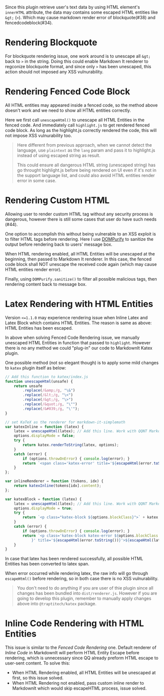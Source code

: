 Since this plugin retrieve user's text data by using HTML element's `innerHTML` attribute, the data may contains some escaped HTML entities like `&gt;` (`>`). Which may cause markdown render error of blockquote(#38) and fencedcodeblock(#34).

# Rendering Blockquote

For blockquote rendering issue, one work around is to unescape all `&gt;` back to `>` in the string. Doing this could enable Markdown It renderer to regconize blockquote format, and since only `>` has been unescaped, this action should not imposed any XSS vulnurability.

# Rendering Fenced Code Block

All HTML entities may appeared inside a fenced code, so the method above doesn't work and we need to show all HTML entities correctly.

Here we first call `unescapeHtml()` to unescape all HTML Entities in the fenced code. And immediately call `highlight.js` to get rendered fenced code block. As long as the highlight.js correctly rendered the code, this will not impose XSS vulnurability too.

> Here different from previous approach, when we cannot detect the language, use `plaintext` as the `lang` param and pass it to highlight.js instead of using escaped string as result. 
> 
> This could ensure all dangerous HTML string (unescaped string) has go throught highlight.js before being rendered on UI even if it's not in the support language list, and could also avoid HTML entities render error in some case.

# Rendering Custom HTML

Allowing user to render custom HTML tag without any security process is dangerous, however there is still some cases that user do have such needs (#44).

One option to accomplish this without being vulnerable to an XSS exploit is to filter HTML tags before rendering. Here I use [DOMPurify](https://github.com/cure53/DOMPurify) to sanitize the output before rendering back to users' message box.

When HTML rendering enabled, all HTML Entities will be unescaped at the beginning, then passed to Markdown It renderer. In this case, the fenced code block shall NOT unescape the received code again (which may cause HTML entities render error).

Finally, using `DOMPurify.sanitize()` to filter all possible malicious tags, then rendering content back to message box.

# Latex Rendering with HTML Entities

Version `<=1.1.0` may experience rendering issue when Inline Latex and Latex Block which contains HTML Entities. The reason is same as above: HTML Entities has been escaped.

In above when solving Fenced Code Rendering issue, we manually unescaped HTML Entities in function that passed to `highlight`. However there is no any method we could "plug-in" our code to MarkdownIt Katex plugin.

One possible method (not so elegant though) is to apply some mild changes to `katex` plugin itself as below:

```js
// Add this function to katex/index.js
function unescapeHtml(unsafe) {
    return unsafe
        .replace(/&amp;/g, "\&")
        .replace(/&lt;/g, "\<")
        .replace(/&gt;/g, "\>")
        .replace(/&quot;/g, "\"")
        .replace(/&#039;/g, "\'");
}

// set KaTeX as the renderer for markdown-it-simplemath
var katexInline = function (latex) {
    latex = unescapeHtml(latex); // Add this line. Work with QQNT Markdown-it
    options.displayMode = false;
    try {
        return katex.renderToString(latex, options);
    }
    catch (error) {
        if (options.throwOnError) { console.log(error); }
        return `<span class='katex-error' title='${escapeHtml(error.toString())}'>${escapeHtml(latex)}</span>`;
    }
};

var inlineRenderer = function (tokens, idx) {
    return katexInline(tokens[idx].content);
};

var katexBlock = function (latex) {
    latex = unescapeHtml(latex); // Add this line. Work with QQNT Markdown-it
    options.displayMode = true;
    try {
        return `<p class="katex-block ${options.blockClass}">` + katex.renderToString(latex, options) + "</p>";
    }
    catch (error) {
        if (options.throwOnError) { console.log(error); }
        return `<p class='katex-block katex-error ${options.blockClass
            }' title='${escapeHtml(error.toString())}'>${escapeHtml(latex)}</p>`;
    }
}
```

In case that latex has been rendered successfully, all possible HTML Entities has been converted to latex span.

When error occurred while rendering latex, the raw info will go through `escapeHtml()` before rendering, so in both case there is no XSS vulnurability.

> You don't need to do anything if you are user of thie plugin since all changes has been bundled into `dist/renderer.js`. However if you are going to develop this plugin, remember to manually apply changes above into `@traptitech/katex` package.

# Inline Code Rendering with HTML Entities

This issue is similar to the *Fenced Code Rendering* one. Default renderer of *Inline Code* in MarkdownIt will perform HTML Entity Escape before rendering, which is unnecessary since QQ already preform HTML escape to user-sent content. To solve this:

- When HTML Rendering enabled, all HTML Entities will be unescaped at first, so this issue solved.
- When HTML Rendering not enabled, pass custom inline render to MarkdownIt which would skip escapeHTML process, issue solved.
